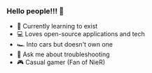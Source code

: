 ### Hello people!!! 👋

- 🌱 Currently learning to exist
- 💻 Loves open-source applications and tech
- 🏎️ Into cars but doesn't own one
- 💬 Ask me about troubleshooting
- 🎮 Casual gamer (Fan of NieR)

<!--
**Suriya2210/Suriya2210** is a ✨ _special_ ✨ repository because its `README.md` (this file) appears on your GitHub profile.

Here are some ideas to get you started:

- 🔭 I’m currently working on ...
- 🌱 I’m currently learning ...
- 👯 I’m looking to collaborate on ...
- 🤔 I’m looking for help with ...
- 💬 Ask me about ...
- 📫 How to reach me: ...
- 😄 Pronouns: ...
- ⚡ Fun fact: ...
-->
